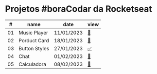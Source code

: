 # Projetos #boraCodar da Rocketseat

 <table>
    <thead>
      <tr>
        <th>#</th>
        <th>name</th>
        <th>date</th>
        <th>view</th>
        </tr>
    </thead>
    <tbody>
      <tr>
        <td>01</td>
        <td>Music Player</td>
        <td>11/01/2023</td>
        <td><a href="desafio-01">🎵</a></td>
      </tr>
      <tr>
        <td>02</td>
        <td>Porduct Card</td>
        <td>18/01/2023</td>
        <td><a href="desafio-02">🪪</a></td>
      </tr>
      <tr>
        <td>03</td>
        <td>Button Styles</td>
        <td>27/01/2023</td>
        <td><a href="desafio-03">✅</a></td>
      </tr>
      <tr>
        <td>04</td>
        <td>Chat</td>
        <td>01/02/2023</td>
        <td><a href="desafio-04">💬</a></td>
      </tr>
      <tr>
        <td>05</td>
        <td>Calculadora</td>
        <td>08/02/2023</td>
        <td><a href="desafio-05">🧮</a></td>
      </tr>
    </tbody>
  </table>
